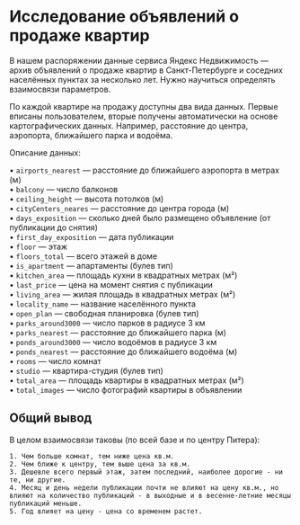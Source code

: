 # Исследование объявлений о продаже квартир

В нашем распоряжении данные сервиса Яндекc Недвижимость — архив объявлений о продаже квартир в Санкт-Петербурге и соседних населённых пунктах за несколько лет. Нужно научиться определять взаимосвязи параметров. 

По каждой квартире на продажу доступны два вида данных. Первые вписаны пользователем, вторые получены автоматически на основе картографических данных. Например, расстояние до центра, аэропорта, ближайшего парка и водоёма. 

Описание данных:

•	`airports_nearest` — расстояние до ближайшего аэропорта в метрах (м)  
•	`balcony` — число балконов  
•	`ceiling_height` — высота потолков (м)  
•	`cityCenters_neares` — расстояние до центра города (м)  
•	`days_exposition` — сколько дней было размещено объявление (от публикации до снятия)  
•	`first_day_exposition` — дата публикации  
•	`floor` — этаж  
•	`floors_total` — всего этажей в доме  
•	`is_apartment` — апартаменты (булев тип)  
•	`kitchen_area` — площадь кухни в квадратных метрах (м²)  
•	`last_price` — цена на момент снятия с публикации  
•	`living_area` — жилая площадь в квадратных метрах (м²)  
•	`locality_name` — название населённого пункта  
•	`open_plan` — свободная планировка (булев тип)  
•	`parks_around3000` — число парков в радиусе 3 км  
•	`parks_nearest` — расстояние до ближайшего парка (м)  
•	`ponds_around3000` — число водоёмов в радиусе 3 км  
•	`ponds_nearest` — расстояние до ближайшего водоёма (м)  
•	`rooms` — число комнат  
•	`studio` — квартира-студия (булев тип)  
•	`total_area` — площадь квартиры в квадратных метрах (м²)  
•	`total_images` — число фотографий квартиры в объявлении  

## Общий вывод

В целом взаимосвязи таковы (по всей базе и по центру Питера):
    
    1. Чем больше комнат, тем ниже цена кв.м.  
    2. Чем ближе к центру, тем выше цена за кв.м.  
    3. Дешевле всего первый этаж, затем последний, наиболее дорогие - ни те, ни другие.
    4. Месяц и день недели публикации почти не влияют на цену кв.м., но влияют на количество публикаций - в выходные и в весенне-летние месяцы публикаций меньше.  
    5. Год влияет на цену - цена со временем растет.